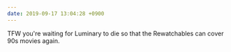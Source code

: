 ```yaml
---
date: 2019-09-17 13:04:28 +0900
---
```

TFW you're waiting for Luminary to die so that the Rewatchables can cover 90s movies again.
